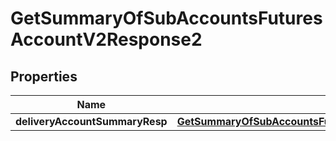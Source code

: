 

# GetSummaryOfSubAccountsFuturesAccountV2Response2


## Properties

| Name | Type | Description | Notes |
|------------ | ------------- | ------------- | -------------|
|**deliveryAccountSummaryResp** | [**GetSummaryOfSubAccountsFuturesAccountV2Response2DeliveryAccountSummaryResp**](GetSummaryOfSubAccountsFuturesAccountV2Response2DeliveryAccountSummaryResp.md) |  |  [optional] |



